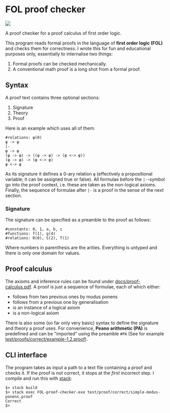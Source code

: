# FOL proof checker

![](https://github.com/maurobringolf/FOL-proof-checker/workflows/CI/badge.svg)

A proof checker for a proof calculus of first order logic.

This program reads formal proofs in the language of **first order logic (FOL)** and checks them for correctness.
I wrote this for fun and educational purposes only, essentially to internalise two things:

1. Formal proofs can be checked mechanically.
1. A conventional math proof is a long shot from a formal proof.

## Syntax

A proof text contains three optional sections:

1. Signature
2. Theory
3. Proof

Here is an example which uses all of them:

    #relations: φ(0)
    φ -> φ
    |-
    φ -> φ
    (φ -> φ) -> ((φ -> φ) -> (φ <-> φ))
    (φ -> φ) -> (φ <-> φ)
    φ <-> φ

As its signature it defines a 0-ary relation `φ` (effectively a propositional variable; it can be assigned true or false).
All formulae before the `|-`-symbol go into the proof context, i.e. these are taken as the non-logical axioms.
Finally, the sequence of formulae after `|-` is a proof in the sense of the next section.

### Signature

The signature can be specified as a preamble to the proof as follows:

    #constants: 0, 1, a, b, c
    #functions: f(1), g(4)
    #relations: R(0), S(2), T(1)

Where numbers in parenthesis are the arities.
Everything is untyped and there is only one domain for values.

## Proof calculus

The axioms and inference rules can be found under [docs/proof-calculus.pdf](docs/proof-calculus.pdf).
A proof is just a sequence of formulae, each of which either:

* follows from two previous ones by modus ponens
* follows from a previous one by generalisation
* is an instance of a logical axiom
* is a non-logical axiom

There is also some (so far only very basic) syntax to define the signature and theory a proof uses.
For convenience, **Peano arithmetic (PA)** is predefined and can be "imported" using the preamble `#PA` (See for example [test/proofs/correct/example-1.2.proof](test/proofs/correct/example-1.2.proof)).

## CLI interface

The program takes as input a path to a text file containing a proof and checks it.
If the proof is not correct, it stops at the *first* incorrect step.
I compile and run this with [stack](https://docs.haskellstack.org/en/stable/README/):

```
$> stack build
$> stack exec FOL-proof-checker-exe test/proof/correct/simple-modus-ponens.proof
Correct
$>
```

